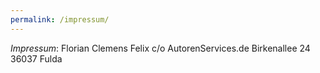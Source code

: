 ```yaml
---
permalink: /impressum/
---
```

*Impressum*: 
Florian Clemens Felix
c/o AutorenServices.de
Birkenallee 24
36037 Fulda
